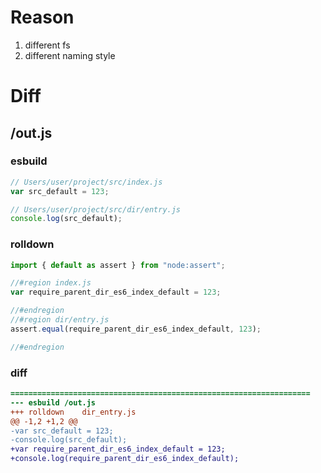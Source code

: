# Reason
1. different fs
2. different naming style
# Diff
## /out.js
### esbuild
```js
// Users/user/project/src/index.js
var src_default = 123;

// Users/user/project/src/dir/entry.js
console.log(src_default);
```
### rolldown
```js
import { default as assert } from "node:assert";

//#region index.js
var require_parent_dir_es6_index_default = 123;

//#endregion
//#region dir/entry.js
assert.equal(require_parent_dir_es6_index_default, 123);

//#endregion

```
### diff
```diff
===================================================================
--- esbuild	/out.js
+++ rolldown	dir_entry.js
@@ -1,2 +1,2 @@
-var src_default = 123;
-console.log(src_default);
+var require_parent_dir_es6_index_default = 123;
+console.log(require_parent_dir_es6_index_default);

```